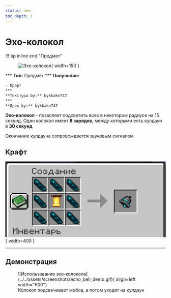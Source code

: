 ```yaml
---
status: new
toc_depth: 1
---
```


# Эхо-колокол

!!! tip inline end "Предмет"
    <figure markdown="span">
        ![Эхо-колокол](../../assets/items/items/echo_bell.png){ width=150 }
    </figure>
    ***
    **Тип:** Предмет
    ***
    **Получение:**
    
    - Крафт
    ***
    **Текстура by:** bykkake747
    ***
    **Идея by:** bykkake747

**Эхо-колокол** - позволяет подсветить всех в некотором радиусе на 15 секунд. Один колокол имеет **8 зарядов**, между которыми есть кулдаун в **30 секунд**

Окончание кулдауна сопровождается звуковым сигналом.

## Крафт

![Крафт эхо-колокола](../../assets/crafts/echo_craft.png){ width=400 }

***
## Демонстрация

<figure markdown="span">
    ![Использование эхо-колокола](../../assets/screenshots/echo_bell_demo.gif){ align=left width="600"}
    <figcaption>Колокол подсвечивает мобов, а потом уходит на кулдаун</figcaption>
</figure>
